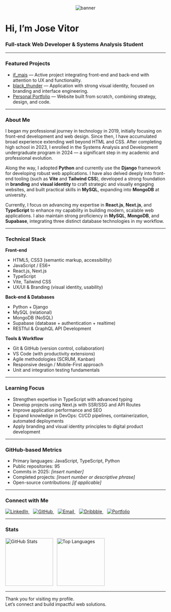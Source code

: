 <p align="center">
  <img src="https://moodle.novasbe.pt/pluginfile.php/673401/course/section/73184/f2px36fy.gif" alt="banner" />
</p>

<h1 align="left">Hi, I’m Jose Vitor</h1>
<h3 align="left">Full-stack Web Developer & Systems Analysis Student</h3>

---

### Featured Projects  
- [if_mais](https://github.com/josevitor555/if_mais.git) — Active project integrating front-end and back-end with attention to UX and functionality.  
- [black_thunder](https://github.com/josevitor555/black_thunder.git) — Application with strong visual identity, focused on branding and interface engineering.  
- [Personal Portfolio](https://josevitor-portfolio.onrender.com/) — Website built from scratch, combining strategy, design, and code.

---

### About Me  
I began my professional journey in technology in 2019, initially focusing on front-end development and web design. Since then, I have accumulated broad experience extending well beyond HTML and CSS. After completing high school in 2023, I enrolled in the Systems Analysis and Development undergraduate program in 2024 — a significant step in my academic and professional evolution.  

Along the way, I adopted **Python** and currently use the **Django** framework for developing robust web applications. I have also delved deeply into front-end tooling (such as **Vite** and **Tailwind CSS**), developed a strong foundation in **branding** and **visual identity** to craft strategic and visually engaging websites, and built practical skills in **MySQL**, expanding into **MongoDB** at university.  

Currently, I focus on advancing my expertise in **React.js**, **Next.js**, and **TypeScript** to enhance my capability in building modern, scalable web applications. I also maintain strong proficiency in **MySQL**, **MongoDB**, and **Supabase**, integrating three distinct database technologies in my workflow.

---

### Technical Stack  

**Front-end**  
- HTML5, CSS3 (semantic markup, accessibility)  
- JavaScript / ES6+  
- React.js, Next.js  
- TypeScript  
- Vite, Tailwind CSS  
- UX/UI & Branding (visual identity, usability)

**Back-end & Databases**  
- Python + Django  
- MySQL (relational)  
- MongoDB (NoSQL)  
- Supabase (database + authentication + realtime)  
- RESTful & GraphQL API Development

**Tools & Workflow**  
- Git & GitHub (version control, collaboration)  
- VS Code (with productivity extensions)  
- Agile methodologies (SCRUM, Kanban)  
- Responsive design / Mobile-First approach  
- Unit and integration testing fundamentals

---

### Learning Focus  
- Strengthen expertise in TypeScript with advanced typing  
- Develop projects using Next.js with SSR/SSG and API Routes  
- Improve application performance and SEO  
- Expand knowledge in DevOps: CI/CD pipelines, containerization, automated deployments  
- Apply branding and visual identity principles to digital product development

---

### GitHub-based Metrics  
- Primary languages: JavaScript, TypeScript, Python  
- Public repositories: 95
- Commits in 2025: *[insert number]*  
- Completed projects: *[insert number or descriptive phrase]*  
- Open-source contributions: *[if applicable]*

---

### Connect with Me  
<p align="left">
  <a href="https://linkedin.com/in/josé-vitor-sousa2003" target="_blank">
    <img src="https://img.shields.io/badge/LinkedIn-0A66C2?style=for-the-badge&logo=linkedin&logoColor=white" alt="LinkedIn"/>
  </a>&nbsp;&nbsp;
  <a href="https://github.com/josevitor555" target="_blank">
    <img src="https://img.shields.io/badge/GitHub-181717?style=for-the-badge&logo=github&logoColor=white" alt="GitHub"/>
  </a>&nbsp;&nbsp;
  <a href="mailto:josevitordesousa123@gmail.com" target="_blank">
    <img src="https://img.shields.io/badge/Email-D14836?style=for-the-badge&logo=gmail&logoColor=white" alt="Email"/>
  </a>&nbsp;&nbsp;
  <a href="https://dribbble.com/kral123" target="_blank">
    <img src="https://img.shields.io/badge/Dribbble-EA4C89?style=for-the-badge&logo=dribbble&logoColor=white" alt="Dribbble"/>
  </a>&nbsp;&nbsp;
  <a href="https://josevitor-portfolio.onrender.com/" target="_blank">
    <img src="https://img.shields.io/badge/Portfolio-000000?style=for-the-badge&logo=vercel&logoColor=white" alt="Portfolio"/>
  </a>
</p>

---

### Stats  
<p align="left">
  <img src="https://github-readme-stats.vercel.app/api?username=josevitor555&show_icons=true&theme=default&hide_border=true&count_private=true" height="150" alt="GitHub Stats" />&nbsp;&nbsp;
  <img src="https://github-readme-stats.vercel.app/api/top-langs/?username=josevitor555&layout=compact&theme=default&hide_border=true" height="150" alt="Top Languages" />
</p>

---

Thank you for visiting my profile.  
Let’s connect and build impactful web solutions.
